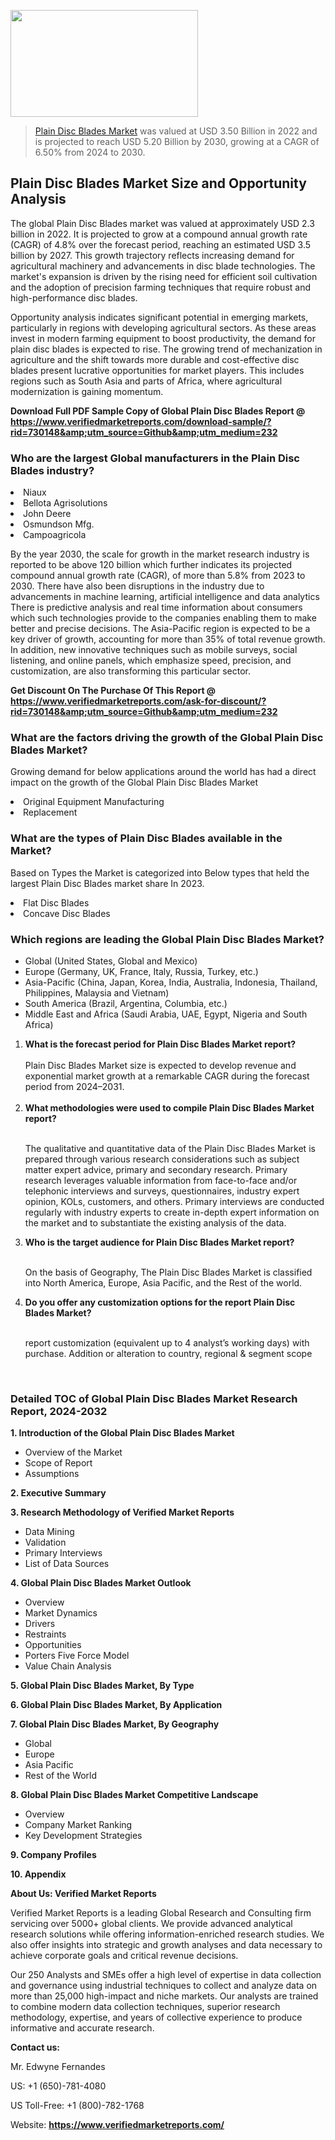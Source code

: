 <img src="https://ffe5etoiles.com/wp-content/uploads/2024/12/MST1-300x171.png" alt="" width="300" height="171" class="alignnone size-medium wp-image-20088" /><blockquote><p><p><a href="https://www.verifiedmarketreports.com/download-sample/?rid=730148&utm_source=Github&utm_medium=232" target="_blank">Plain Disc Blades Market</a> was valued at USD 3.50 Billion in 2022 and is projected to reach USD 5.20 Billion by 2030, growing at a CAGR of 6.50% from 2024 to 2030.</p></blockquote><p><h2>Plain Disc Blades Market Size and Opportunity Analysis</h2><p>The global Plain Disc Blades market was valued at approximately USD 2.3 billion in 2022. It is projected to grow at a compound annual growth rate (CAGR) of 4.8% over the forecast period, reaching an estimated USD 3.5 billion by 2027. This growth trajectory reflects increasing demand for agricultural machinery and advancements in disc blade technologies. The market's expansion is driven by the rising need for efficient soil cultivation and the adoption of precision farming techniques that require robust and high-performance disc blades.</p><p>Opportunity analysis indicates significant potential in emerging markets, particularly in regions with developing agricultural sectors. As these areas invest in modern farming equipment to boost productivity, the demand for plain disc blades is expected to rise. The growing trend of mechanization in agriculture and the shift towards more durable and cost-effective disc blades present lucrative opportunities for market players. This includes regions such as South Asia and parts of Africa, where agricultural modernization is gaining momentum.</p></p><p class=""><strong>Download Full PDF Sample Copy of Global Plain Disc Blades Report @ <a href="https://www.verifiedmarketreports.com/download-sample/?rid=730148&amp;utm_source=Github&amp;utm_medium=232" target="_blank">https://www.verifiedmarketreports.com/download-sample/?rid=730148&amp;utm_source=Github&amp;utm_medium=232</a></strong></p><h3 id="" class="">Who are the largest Global manufacturers in the Plain Disc Blades industry?</h3><p><li>Niaux</li><li> Bellota Agrisolutions</li><li> John Deere</li><li> Osmundson Mfg.</li><li> Campoagricola</li></p><div class=""><div class="" dir="" data-message-author-role="" data-message-id="" data-message-model-slug=""><div class=""><div class=""><div class=""><div class="" dir="" data-message-author-role="" data-message-id="" data-message-model-slug=""><div class=""><div class=""><p>By the year 2030, the scale for growth in the market research industry is reported to be above 120 billion which further indicates its projected compound annual growth rate (CAGR), of more than 5.8% from 2023 to 2030. There have also been disruptions in the industry due to advancements in machine learning, artificial intelligence and data analytics There is predictive analysis and real time information about consumers which such technologies provide to the companies enabling them to make better and precise decisions. The Asia-Pacific region is expected to be a key driver of growth, accounting for more than 35% of total revenue growth. In addition, new innovative techniques such as mobile surveys, social listening, and online panels, which emphasize speed, precision, and customization, are also transforming this particular sector.</p><p><strong>Get Discount On The Purchase Of This Report @&nbsp; <a href="https://www.verifiedmarketreports.com/ask-for-discount/?rid=730148&amp;utm_source=Github&amp;utm_medium=232" target="_blank">https://www.verifiedmarketreports.com/ask-for-discount/?rid=730148&amp;utm_source=Github&amp;utm_medium=232</a></strong></p></div></div></div></div></div></div></div></div><h3 id="" class="">What are the factors driving the growth of the Global Plain Disc Blades Market?</h3><p id="" class="">Growing demand for below applications around the world has had a direct impact on the growth of the Global Plain Disc Blades Market</p><p id="" class=""><li>Original Equipment Manufacturing</li><li> Replacement</li></p><h3 id="" class="">What are the types of Plain Disc Blades available in the Market?</h3><p id="" class="">Based on Types the Market is categorized into Below types that held the largest Plain Disc Blades market share In 2023.</p><p id="" class=""><li>Flat Disc Blades</li><li> Concave Disc Blades</li></p><h3 id="" class="">Which regions are leading the Global Plain Disc Blades Market?</h3><ul><li>Global (United States, Global and Mexico)</li><li>Europe (Germany, UK, France, Italy, Russia, Turkey, etc.)</li><li>Asia-Pacific (China, Japan, Korea, India, Australia, Indonesia, Thailand, Philippines, Malaysia and Vietnam)</li><li>South America (Brazil, Argentina, Columbia, etc.)</li><li>Middle East and Africa (Saudi Arabia, UAE, Egypt, Nigeria and South Africa)</li></ul><p><ol><li><strong>What is the forecast period for Plain Disc Blades Market report?<br /></strong><br /><span data-sheets-root="1" data-sheets-value="{&quot;1&quot;:2,&quot;2&quot;:&quot;XXXX size is expected to develop revenue and exponential market growth at a remarkable CAGR during the forecast period from 2024&ndash;2030.&quot;}" data-sheets-userformat="{&quot;2&quot;:12674,&quot;4&quot;:{&quot;1&quot;:2,&quot;2&quot;:16776960},&quot;10&quot;:2,&quot;11&quot;:0,&quot;15&quot;:&quot;Arial&quot;,&quot;16&quot;:12}">Plain Disc Blades Market size is expected to develop revenue and exponential market growth at a remarkable CAGR during the forecast period from 2024&ndash;2031.</span><br /><br /></li><li><strong>What methodologies were used to compile Plain Disc Blades Market report?<br /><br /></strong><p>The qualitative and quantitative data of the&nbsp;Plain Disc Blades Market is prepared through various research considerations such as subject matter expert advice, primary and secondary research. Primary research leverages valuable information from face-to-face and/or telephonic interviews and surveys, questionnaires, industry expert opinion, KOLs, customers, and others. Primary interviews are conducted regularly with industry experts to create in-depth expert information on the market and to substantiate the existing analysis of the data.&nbsp;</p></li><li><strong>Who is the target audience for Plain Disc Blades Market report?<br /><br /></strong><p>On the basis of Geography, The&nbsp;Plain Disc Blades Market is classified into North America, Europe, Asia Pacific, and the Rest of the world.</p></li><li><strong>Do you offer any customization options for the report Plain Disc Blades Market?<br /><br /></strong><p>report customization (equivalent up to 4 analyst&rsquo;s working days) with purchase. Addition or alteration to country, regional &amp; segment scope</p><p>&nbsp;</p></li></ol></p><h3 id="" class="">Detailed TOC of Global Plain Disc Blades Market Research Report, 2024-2032</h3><p id="" class=""><strong>1. Introduction of the Global Plain Disc Blades Market</strong></p><ul><li>Overview of the Market</li><li>Scope of Report</li><li>Assumptions</li></ul><p id="" class=""><strong>2. Executive Summary</strong></p><p id="" class=""><strong>3. Research Methodology of&nbsp;Verified Market Reports</strong></p><ul><li>Data Mining</li><li>Validation</li><li>Primary Interviews</li><li>List of Data Sources</li></ul><p id="" class=""><strong>4. Global Plain Disc Blades Market Outlook</strong></p><ul><li>Overview</li><li>Market Dynamics</li><li>Drivers</li><li>Restraints</li><li>Opportunities</li><li>Porters Five Force Model</li><li>Value Chain Analysis</li></ul><p id="" class=""><strong>5. Global Plain Disc Blades Market, By&nbsp;Type</strong></p><p id="" class=""><strong>6. Global Plain Disc Blades Market, By Application</strong></p><p id="" class=""><strong>7. Global Plain Disc Blades Market, By Geography</strong></p><ul><li>Global</li><li>Europe</li><li>Asia Pacific</li><li>Rest of the World</li></ul><p id="" class=""><strong>8. Global Plain Disc Blades Market Competitive Landscape</strong></p><ul><li>Overview</li><li>Company Market Ranking</li><li>Key Development Strategies</li></ul><p id="" class=""><strong>9. Company Profiles</strong></p><p id="" class=""><strong>10. Appendix</strong></p><p id="" class=""><strong>About Us: Verified Market Reports</strong></p><p id="" class="">Verified Market Reports is a leading Global Research and Consulting firm servicing over 5000+ global clients. We provide advanced analytical research solutions while offering information-enriched research studies. We also offer insights into strategic and growth analyses and data necessary to achieve corporate goals and critical revenue decisions.</p><p id="" class="">Our 250 Analysts and SMEs offer a high level of expertise in data collection and governance using industrial techniques to collect and analyze data on more than 25,000 high-impact and niche markets. Our analysts are trained to combine modern data collection techniques, superior research methodology, expertise, and years of collective experience to produce informative and accurate research.</p><p id="" class=""><strong>Contact us:</strong></p><p id="" class="">Mr. Edwyne Fernandes</p><p id="" class="">US: +1 (650)-781-4080</p><p id="" class="">US Toll-Free: +1 (800)-782-1768</p><p id="" class="">Website: <a target="" data-test-app-aware-link=""><strong>https://www.verifiedmarketreports.com/</strong></a></p>

